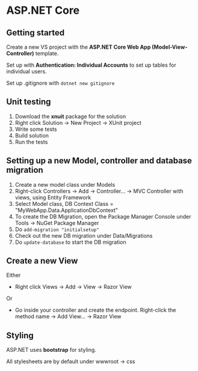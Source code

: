# ASP.NET Core
<!--ts-->
<!--te-->

## Getting started

Create a new VS project with the **ASP.NET Core Web App (Model-View-Controller)** template.

Set up with **Authentication: Individual Accounts** to set up tables for individual users.

Set up .gitignore with `dotnet new gitignore`

## Unit testing

1. Download the **xnuit** package for the solution
1. Right click Solution -> New Project -> XUnit project
1. Write some tests
1. Build solution
1. Run the tests

## Setting up a new Model, controller and database migration

1. Create a new model class under Models
1. Right-click Controllers -> Add -> Controller... -> MVC Controller with views, using Entity Framework
1. Select Model class, DB Context Class = "MyWebApp.Data.ApplicationDbContext"
1. To create the DB Migration, open the Package Manager Console under Tools -> NuGet Package Manager
1. Do `add-migration "initialsetup"`
1. Check out the new DB migration under Data/Migrations
1. Do `update-database` to start the DB migration

## Create a new View

Either

- Right click Views -> Add -> View -> Razor View

Or

- Go inside your controller and create the endpoint. Right-click the method name -> Add View... -> Razor View

## Styling

ASP.NET uses **bootstrap** for styling.

All stylesheets are by default under wwwroot -> css
